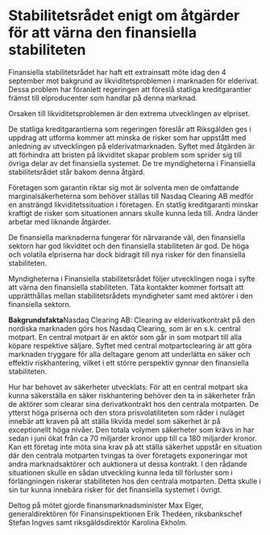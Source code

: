 # Stabilitetsrådet enigt om åtgärder för att värna den finansiella stabiliteten

Finansiella stabilitetsrådet har haft ett extrainsatt möte idag den 4 september mot bakgrund av likviditetsproblemen i marknaden för elderivat. Dessa problem har föranlett regeringen att föreslå statliga kreditgarantier främst till elproducenter som handlar på denna marknad.

Orsaken till likviditetsproblemen är den extrema utvecklingen av elpriset.

De statliga kreditgarantierna som regeringen föreslår att Riksgälden ges i uppdrag att utforma kommer att minska de risker som har uppstått med anledning av utvecklingen på elderivatmarknaden. Syftet med åtgärden är att förhindra att bristen på likviditet skapar problem som sprider sig till övriga delar av det finansiella systemet. De tre myndigheterna i Finansiella stabilitetsrådet står bakom denna åtgärd.

Företagen som garantin riktar sig mot är solventa men de omfattande marginalsäkerheterna som behöver ställas till Nasdaq Clearing AB medför en ansträngd likviditetssituation i företagen. En statlig kreditgaranti minskar kraftigt de risker som situationen annars skulle kunna leda till. Andra länder arbetar med liknande åtgärder.

De finansiella marknaderna fungerar för närvarande väl, den finansiella sektorn har god likviditet och den finansiella stabiliteten är god. De höga och volatila elpriserna har dock bidragit till nya risker för den finansiella stabiliteten.

Myndigheterna i Finansiella stabilitetsrådet följer utvecklingen noga i syfte att värna den finansiella stabiliteten. Täta kontakter kommer fortsatt att upprätthållas mellan stabilitetsrådets myndigheter samt med aktörer i den finansiella sektorn.

**Bakgrundsfakta**Nasdaq Clearing AB: Clearing av elderivatkontrakt på den nordiska marknaden görs hos Nasdaq Clearing, som är en s.k. central motpart. En central motpart är en aktör som går in som motpart till alla köpare respektive säljare. Syftet med central motpartsclearing är att göra marknaden tryggare för alla deltagare genom att underlätta en säker och effektiv riskhantering, vilket i ett större perspektiv gynnar den finansiella stabiliteten.

Hur har behovet av säkerheter utvecklats: För att en central motpart ska kunna säkerställa en säker riskhantering behöver den ta in säkerheter från de aktörer som clearar sina derivatkontrakt hos den centrala motparten. De ytterst höga priserna och den stora prisvolatiliteten som råder i nuläget innebär att kraven på att ställa likvida medel som säkerhet är på exceptionellt höga nivåer. Den totala volymen säkerheter som krävs in har sedan i juni ökat från ca 70 miljarder kronor upp till ca 180 miljarder kronor. Kan ett företag inte möta sina krav på att ställa säkerhet uppstår en situation där den centrala motparten tvingas ta över företagets exponeringar mot andra marknadsaktörer och auktionera ut dessa kontrakt. I den rådande situationen skulle en sådan utveckling kunna leda till förluster som i förlängningen riskerar stabiliteten hos den centrala motparten. Detta skulle i sin tur kunna innebära risker för det finansiella systemet i övrigt.

Deltog på mötet gjorde finansmarknadsminister Max Elger, generaldirektören för Finansinspektionen Erik Thedéen, riksbankschef Stefan Ingves samt riksgäldsdirektör Karolina Ekholm.

